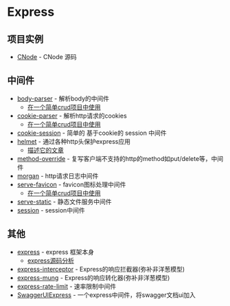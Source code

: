 # Express

## 项目实例

- [CNode](https://github.com/cnodejs/nodeclub) - CNode 源码

## 中间件

- [body-parser](https://github.com/expressjs/body-parser) - 解析body的中间件
    - [在一个简单crud项目中使用](https://github.com/FunnyLiu/expressDemo/blob/master/myapp/app.js#L18)
- [cookie-parser](https://github.com/expressjs/cookie-parser) - 解析http请求的cookies
    - [在一个简单crud项目中使用](https://github.com/FunnyLiu/expressDemo/blob/master/myapp/app.js#L21)
- [cookie-session](https://github.com/expressjs/cookie-session) - 简单的 基于cookie的 session 中间件
- [helmet](https://github.com/helmetjs/helmet) - 通过各种http头保护express应用
    - [描述它的文章](https://juejin.im/post/5a24fd8f51882509e5438247)
- [method-override](https://github.com/expressjs/method-override) - 复写客户端不支持的http的method如put/delete等，中间件
- [morgan](https://github.com/expressjs/morgan) - http请求日志中间件
- [serve-favicon](https://github.com/expressjs/serve-favicon) - favicon图标处理中间件
    - [在一个简单crud项目中使用](https://github.com/FunnyLiu/expressDemo/blob/master/myapp/app.js#L16)
- [serve-static](https://github.com/expressjs/serve-static) - 静态文件服务中间件
- [session](https://github.com/expressjs/session) - session中间件

## 其他
- [express](https://github.com/expressjs/express) - express 框架本身
    - [express源码分析](https://github.com/FunnyLiu/express/tree/readsource)
- [express-interceptor](https://github.com/axiomzen/express-interceptor) - Express的响应拦截器(弥补非洋葱模型)
- [express-mung](https://github.com/richardschneider/express-mung) - Express的响应转化器(弥补非洋葱模型)
- [express-rate-limit](https://www.npmjs.com/package/express-rate-limit) - 速率限制中间件
- [SwaggerUIExpress](https://www.npmjs.com/package/swagger-ui-express) - 一个express中间件，将swagger文档ui加入